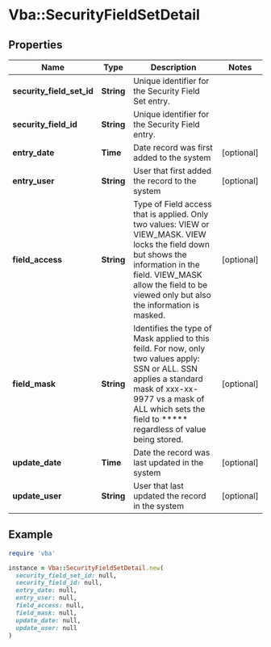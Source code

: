# Vba::SecurityFieldSetDetail

## Properties

| Name | Type | Description | Notes |
| ---- | ---- | ----------- | ----- |
| **security_field_set_id** | **String** | Unique identifier for the Security Field Set entry. |  |
| **security_field_id** | **String** | Unique identifier for the Security Field entry. |  |
| **entry_date** | **Time** | Date record was first added to the system | [optional] |
| **entry_user** | **String** | User that first added the record to the system | [optional] |
| **field_access** | **String** | Type of Field access that is applied.  Only two values:  VIEW or VIEW_MASK.  VIEW locks the field down but shows the information in the field.  VIEW_MASK allow the field to be viewed only but also the information is masked. | [optional] |
| **field_mask** | **String** | Identifies the type of Mask applied to this feild.  For now, only two values apply:  SSN or ALL.  SSN applies a standard mask of xxx-xx-9977 vs a mask of ALL which sets the field to ***** regardless of value being stored. | [optional] |
| **update_date** | **Time** | Date the record was last updated in the system | [optional] |
| **update_user** | **String** | User that last updated the record in the system | [optional] |

## Example

```ruby
require 'vba'

instance = Vba::SecurityFieldSetDetail.new(
  security_field_set_id: null,
  security_field_id: null,
  entry_date: null,
  entry_user: null,
  field_access: null,
  field_mask: null,
  update_date: null,
  update_user: null
)
```

